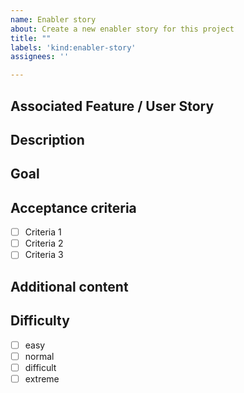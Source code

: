 ```yaml
---
name: Enabler story
about: Create a new enabler story for this project
title: ""
labels: 'kind:enabler-story'
assignees: ''

---
```


## Associated Feature / User Story

<!-- Which feature or user story will this enabler story help accomplish ? -->

## Description

<!-- Please give a brief description of the enabler story. -->

## Goal

<!-- What is the point of this enabler story ? Why is it necessary ? -->

## Acceptance criteria

<!-- A clear and exhaustive list of criteria / details that must be fulfilled -->

- [ ] Criteria 1
- [ ] Criteria 2
- [ ] Criteria 3

## Additional content

<!-- Is there additional content for this story ? If so, please link it here. -->

## Difficulty

- [ ] easy
- [ ] normal
- [ ] difficult
- [ ] extreme
